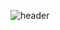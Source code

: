![header](https://capsule-render.vercel.app/api?type=wave&color=gradient&height=120&animation=fadeIn&section=footer&text=Hello🙂&fontAlign=70)

   
<!---
ImSinYeong/ImSinYeong is a ✨ special ✨ repository because its `README.md` (this file) appears on your GitHub profile.
You can click the Preview link to take a look at your changes.
--->
